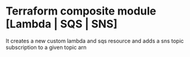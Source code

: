 # Terraform composite module [Lambda | SQS | SNS]

It creates a new custom lambda and sqs resource and adds a sns topic subscription to a given topic arn
